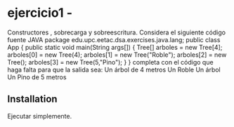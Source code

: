 # ejercicio1 - 
Constructores , sobrecarga y sobreescritura.
Considera el siguiente código fuente JAVA
package edu.upc.eetac.dsa.exercises.java.lang;
public class App {
    public static void main(String args[]) {
        Tree[] arboles = new Tree[4];
        arboles[0] = new Tree(4);
        arboles[1] = new Tree("Roble");
        arboles[2] = new Tree();
        arboles[3] = new Tree(5,"Pino");
    }
}
completa con el código que haga falta para que la salida sea:
Un árbol de 4 metros
Un Roble
Un árbol
Un Pino de 5 metros


## Installation
Ejecutar simplemente.